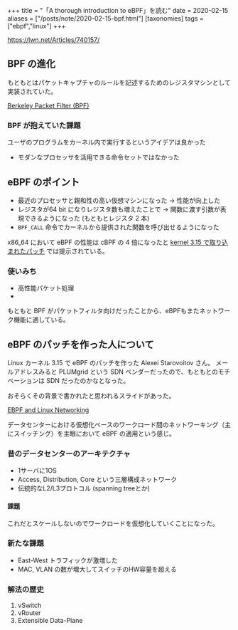 +++
title = "「A thorough introduction to eBPF」を読む"
date = 2020-02-15
aliases = ["/posts/note/2020-02-15-bpf.html"]
[taxonomies]
tags = ["ebpf","linux"]
+++

https://lwn.net/Articles/740157/

## BPF の進化

もともとはパケットキャプチャのルールを記述するためのレジスタマシンとして実装されていた。

[Berkeley Packet Filter (BPF)](http://www.tcpdump.org/papers/bpf-usenix94.pdf)

### BPF が抱えていた課題

ユーザのプログラムをカーネル内で実行するというアイデアは良かった

- モダンなプロセッサを活用できる命令セットではなかった

## eBPF のポイント

- 最近のプロセッサと親和性の高い仮想マシンになった → 性能が向上した
- レジスタが64 bit になりレジスタ数も増えたことで →  関数に渡す引数が表現できるようになった (もともとレジスタ 2 本)
- `BPF_CALL` 命令でカーネルから提供された関数を呼び出せるようになった

x86\_64 において eBPF の性能は cBPF の 4 倍になったと [kernel 3.15 で取り込まれたパッチ](https://git.kernel.org/pub/scm/linux/kernel/git/torvalds/linux.git/commit/?id=bd4cf0ed331a275e9bf5a49e6d0fd55dffc551b8) では提示されている。

### 使いみち

- 高性能パケット処理
- 

もともと BPF がパケットフィルタ向けだったことから、eBPFもまたネットワーク機能に適している。

## eBPF のパッチを作った人について

Linux カーネル 3.15 で eBPF のパッチを作った Alexei Starovoitov さん。
メールアドレスみると PLUMgrid という SDN ベンダーだったので、もともとのモチベーションは SDN だったのかなとなった。

おそらくその背景で書かれたと思われるスライドがあった。

[EBPF and Linux Networking](https://www.slideshare.net/PLUMgrid/ebpf-and-linux-networking)

データセンターにおける仮想化ベースのワークロード間のネットワーキング（主にスイッチング）を主眼において eBPF の適用という感じ。

### 昔のデータセンターのアーキテクチャ

- 1サーバに1OS
- Access, Distribution, Core という三層構成ネットワーク
- 伝統的なL2/L3プロトコル (spanning treeとか)

#### 課題

これだとスケールしないのでワークロードを仮想化していくことになった。

### 新たな課題

- East-West トラフィックが激増した
- MAC, VLAN の数が増大してスイッチのHW容量を超える

### 解法の歴史

1. vSwitch
2. vRouter
3. Extensible Data-Plane


